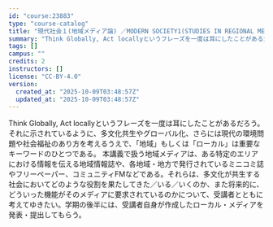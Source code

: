 ```yaml
---
id: "course:23883"
type: "course-catalog"
title: "現代社会１(地域メディア論) ／MODERN SOCIETY1(STUDIES IN REGIONAL MEDIA)"
summary: "Think Globally, Act locallyというフレーズを一度は耳にしたことがあるだろう。それに示されているように、多文化共生やグローバル化、さらには現代の環境問題や社会福祉のあり方を考えるうえで、「地域」もしくは「ローカル」は…"
tags: []
campus: ""
credits: 2
instructors: []
license: "CC-BY-4.0"
version:
  created_at: "2025-10-09T03:48:57Z"
  updated_at: "2025-10-09T03:48:57Z"
---
```

Think Globally, Act locallyというフレーズを一度は耳にしたことがあるだろう。それに示されているように、多文化共生やグローバル化、さらには現代の環境問題や社会福祉のあり方を考えるうえで、「地域」もしくは「ローカル」は重要なキーワードのひとつである。 本講義で扱う地域メディアは、ある特定のエリアにおける情報を伝える地域情報誌や、各地域・地方で発行されているミニコミ誌やフリーペーパー、コミュニティFMなどである。それらは、多文化が共生する社会においてどのような役割を果たしてきた／いる／いくのか、また将来的に、どういった機能がそのメディアに要求されているのかについて、受講者とともに考えてゆきたい。学期の後半には、受講者自身が作成したローカル・メディアを発表・提出してもらう。
